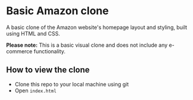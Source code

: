 # Basic Amazon clone 
A  basic clone of the Amazon website's homepage layout and styling, built using HTML and CSS.

**Please note:** This is a basic visual clone and does not include any e-commerce functionality.

## How to view the clone
- Clone this repo to your local machine using git
- Open ```index.html```
